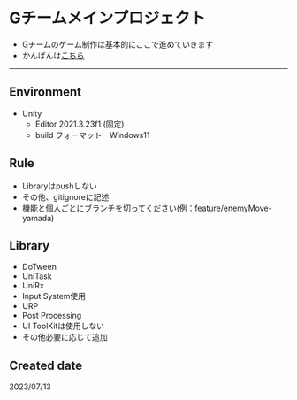 # Gチームメインプロジェクト
* Gチームのゲーム制作は基本的にここで進めていきます
* かんばんは[こちら](https://github.com/orgs/G-team-game/projects/10/views/1?visibleFields=%5B%22Title%22%2C%22Assignees%22%2C%22Status%22%2C%22Labels%22%5D)
 ---
 ## Environment
- Unity
  - Editor 2021.3.23f1 (固定)
  - build フォーマット　Windows11

## Rule  
* Libraryはpushしない
* その他、gitignoreに記述
* 機能と個人ごとにブランチを切ってください(例：feature/enemyMove-yamada)

## Library
* DoTween
* UniTask
* UniRx
* Input System使用
* URP
* Post Processing
* UI ToolKitは使用しない
* その他必要に応じて追加

## Created date
2023/07/13
